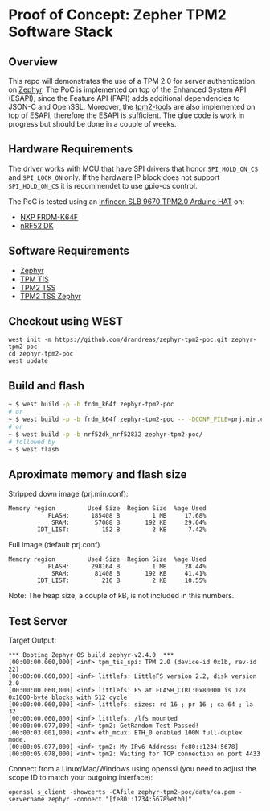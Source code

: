 # Proof of Concept: Zepher TPM2 Software Stack

## Overview
This repo will demonstrates the use of a TPM 2.0 for server authentication on
[Zephyr](https://www.zephyrproject.org). The PoC is implemented on top of the
Enhanced System API (ESAPI), since the Feature API (FAPI) adds additional
dependencies to JSON-C and OpenSSL. Moreover, the
[tpm2-tools](https://github.com/tpm2-software/tpm2-tools) are also implemented
on top of ESAPI, therefore the ESAPI is sufficient. The glue code is work in
progress but should be done in a couple of weeks.

## Hardware Requirements
The driver works with MCU that have SPI drivers that honor `SPI_HOLD_ON_CS` and
`SPI_LOCK_ON` only. If the hardware IP block does not support `SPI_HOLD_ON_CS`
it is recommendet to use gpio-cs control.

The PoC is tested using an [Infineon SLB 9670 TPM2.0 Arduino HAT](https://buyzero.de/products/arduino-adapter-for-letstrust-tpm)
on:
 - [NXP FRDM-K64F](https://docs.zephyrproject.org/latest/boards/arm/frdm_k64f/doc/index.html)
 - [nRF52 DK](https://docs.zephyrproject.org/latest/boards/arm/nrf52dk_nrf52832/doc/index.html)

## Software Requirements
 - [Zephyr](https://github.com/zephyrproject-rtos)
 - [TPM TIS](https://github.com/drandreas/tpm-tis-spi)
 - [TPM2 TSS](https://github.com/tpm2-software/tpm2-tss)
 - [TPM2 TSS Zephyr](https://github.com/drandreas/tpm2-tss-zephyr)

## Checkout using WEST
```
west init -m https://github.com/drandreas/zephyr-tpm2-poc.git zephyr-tpm2-poc
cd zephyr-tpm2-poc
west update
```
## Build and flash
```sh
~ $ west build -p -b frdm_k64f zephyr-tpm2-poc
# or
~ $ west build -p -b frdm_k64f zephyr-tpm2-poc -- -DCONF_FILE=prj.min.conf
# or
~ $ west build -p -b nrf52dk_nrf52832 zephyr-tpm2-poc/
# followed by
~ $ west flash
```

## Aproximate memory and flash size
Stripped down image (prj.min.conf):
```
Memory region         Used Size  Region Size  %age Used
           FLASH:      185408 B         1 MB     17.68%
            SRAM:       57088 B       192 KB     29.04%
        IDT_LIST:         152 B         2 KB      7.42%
```

Full image (default prj.conf)
```
Memory region         Used Size  Region Size  %age Used
           FLASH:      298164 B         1 MB     28.44%
            SRAM:       81408 B       192 KB     41.41%
        IDT_LIST:         216 B         2 KB     10.55%
```
Note: The heap size, a couple of kB, is not included in this numbers.

## Test Server
Target Output:
```
*** Booting Zephyr OS build zephyr-v2.4.0  ***
[00:00:00.060,000] <inf> tpm_tis_spi: TPM 2.0 (device-id 0x1b, rev-id 22)
[00:00:00.060,000] <inf> littlefs: LittleFS version 2.2, disk version 2.0
[00:00:00.060,000] <inf> littlefs: FS at FLASH_CTRL:0x80000 is 128 0x1000-byte blocks with 512 cycle
[00:00:00.060,000] <inf> littlefs: sizes: rd 16 ; pr 16 ; ca 64 ; la 32
[00:00:00.060,000] <inf> littlefs: /lfs mounted
[00:00:00.077,000] <inf> tpm2: GetRandom Test Passed!
[00:00:03.001,000] <inf> eth_mcux: ETH_0 enabled 100M full-duplex mode.
[00:00:05.077,000] <inf> tpm2: My IPv6 Address: fe80::1234:5678]
[00:00:05.078,000] <inf> tpm2: Waiting for TCP connection on port 4433
```

Connect from a Linux/Mac/Windows using openssl (you need to adjust the scope ID to match your outgoing interface):
```
openssl s_client -showcerts -CAfile zephyr-tpm2-poc/data/ca.pem -servername zephyr -connect "[fe80::1234:5678%eth0]"
```
